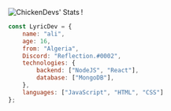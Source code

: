 !<img align="left" alt="ChickenDevs' Stats" src="https://github-readme-stats.vercel.app/api?username=LyricDev&count_private=true&show_icons=true&theme=radical">

```js
const LyricDev = {
    name: "ali",
    age: 16,
    from: "Algeria",
    Discord: "Reflection.#0002",
    technologies: {
        backend: ["NodeJS", "React"],
        database: ["MongoDB"],
    },
    languages: ["JavaScript", "HTML", "CSS"]
};
```

